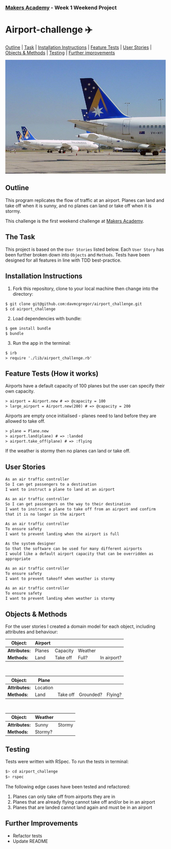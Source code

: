 ### [Makers Academy](http://www.makersacademy.com) - Week 1 Weekend Project

# Airport-challenge ✈️ ️
[Outline](#Outline) | [Task](#Task) | [Installation Instructions](#Installation) | [Feature Tests](#Feature_Tests) | [User Stories](#Story) | [Objects & Methods](#Methods) | [Testing](#Testing) | [Further improvements](#Further_Improvements)

![airport](airport.jpg)

## <a name="Outline">Outline</a>

This program replicates the flow of traffic at an airport. Planes can land and take off when it is sunny, and no planes can land or take off when it is stormy.

This challenge is the first weekend challenge at [Makers Academy](https://github.com/makersacademy).

## <a name="Task">The Task</a>
This project is based on the `User Stories` listed below. Each `User Story` has been further broken down into `Objects` and `Methods`. Tests have been designed for all features in line with TDD best-practice.

## <a name="Installation">Installation Instructions</a>

1. Fork this repository, clone to your local machine then change into the directory:
```
$ git clone git@github.com:davmcgregor/airport_challenge.git 
$ cd airport_challenge
```
2. Load dependencies with bundle:
```
$ gem install bundle
$ bundle
```
3. Run the app in the terminal:

```Shell
$ irb
> require './lib/airport_challenge.rb'
```

## <a name="Feature_Tests">Feature Tests (How it works)</a>
Airports have a default capacity of 100 planes but the user can specify their own capacity.

```Shell
> airport = Airport.new # => @capacity = 100
> large_airport = Airport.new(200) # => @capacity = 200
```

Airports are empty once initialised - planes need to land before they are allowed to take off.

```Shell
> plane = Plane.new
> airport.land(plane) # => :landed
> airport.take_off(plane) # => :flying
```

If the weather is stormy then no planes can land or take off.

## <a name="Story">User Stories</a>

```
As an air traffic controller 
So I can get passengers to a destination 
I want to instruct a plane to land at an airport
```
```
As an air traffic controller 
So I can get passengers on the way to their destination 
I want to instruct a plane to take off from an airport and confirm that it is no longer in the airport
```
```
As an air traffic controller 
To ensure safety 
I want to prevent landing when the airport is full 
```
```
As the system designer
So that the software can be used for many different airports
I would like a default airport capacity that can be overridden as appropriate
```
```
As an air traffic controller 
To ensure safety 
I want to prevent takeoff when weather is stormy 
```
```
As an air traffic controller 
To ensure safety 
I want to prevent landing when weather is stormy 
```

## <a name="Methods">Objects & Methods</a>

For the user stories I created a domain model for each object, including attributes and behaviour:

| Object: | Airport | | | |
| ------- | ------- | - | - | - |
| **Attributes:** | Planes | Capacity | Weather | |
| **Methods:** | Land | Take off |Full? | In airport? |

<br/>

| Object: | Plane | | | |
| ------- | ----- | - | - | - |
| **Attributes:** | Location |
| **Methods:** | Land | Take off | Grounded? | Flying? |

<br/>

| Object: | Weather | |
| ------- | ----- | - |
| **Attributes:** | Sunny | Stormy |
| **Methods:** | Stormy? |

## <a name="Testing">Testing</a>

Tests were written with RSpec. To run the tests in terminal: 

```bash
$> cd airport_challenge
$> rspec
```

The following edge cases have been tested and refactored:

1.  Planes can only take off from airports they are in
2. Planes that are already flying cannot take off and/or be in an airport
3. Planes that are landed cannot land again and must be in an airport

## <a name="Further_Improvements">Further Improvements</a>

* Refactor tests
* Update README 